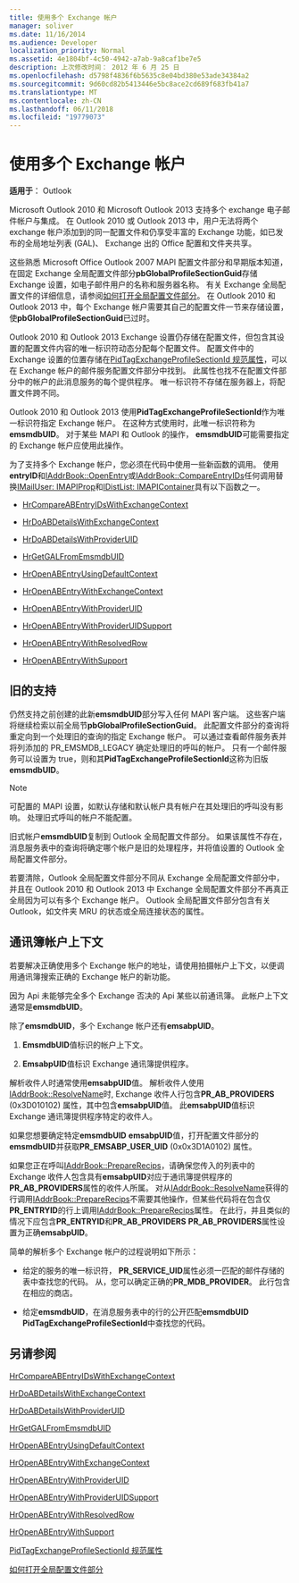 ```yaml
---
title: 使用多个 Exchange 帐户
manager: soliver
ms.date: 11/16/2014
ms.audience: Developer
localization_priority: Normal
ms.assetid: 4e1804bf-4c50-4942-a7ab-9a8caf1be7e5
description: 上次修改时间： 2012 年 6 月 25 日
ms.openlocfilehash: d5798f4836f6b5635c8e04bd380e53ade34384a2
ms.sourcegitcommit: 9d60cd82b5413446e5bc8ace2cd689f683fb41a7
ms.translationtype: MT
ms.contentlocale: zh-CN
ms.lasthandoff: 06/11/2018
ms.locfileid: "19779073"
---
```

# <a name="using-multiple-exchange-accounts"></a>使用多个 Exchange 帐户

  
  
**适用于**： Outlook 
  
Microsoft Outlook 2010 和 Microsoft Outlook 2013 支持多个 exchange 电子邮件帐户与集成。 在 Outlook 2010 或 Outlook 2013 中，用户无法将两个 exchange 帐户添加到的同一配置文件和仍享受丰富的 Exchange 功能，如已发布的全局地址列表 (GAL)、 Exchange 出的 Office 配置和文件夹共享。
  
这些熟悉 Microsoft Office Outlook 2007 MAPI 配置文件部分和早期版本知道，在固定 Exchange 全局配置文件部分**pbGlobalProfileSectionGuid**存储 Exchange 设置，如电子邮件用户的名称和服务器名称。 有关 Exchange 全局配置文件的详细信息，请参阅[如何打开全局配置文件部分](http://support.microsoft.com/kb/188482)。 在 Outlook 2010 和 Outlook 2013 中，每个 Exchange 帐户需要其自己的配置文件一节来存储设置，使**pbGlobalProfileSectionGuid**已过时。 
  
Outlook 2010 和 Outlook 2013 Exchange 设置仍存储在配置文件，但包含其设置的配置文件内容的唯一标识符动态分配每个配置文件。 配置文件中的 Exchange 设置的位置存储在[PidTagExchangeProfileSectionId 规范属性](pidtagexchangeprofilesectionid-canonical-property.md)，可以在 Exchange 帐户的邮件服务配置文件部分中找到。 此属性也找不在配置文件部分中的帐户的此消息服务的每个提供程序。 唯一标识符不存储在服务器上，将配置文件跨不同。
  
Outlook 2010 和 Outlook 2013 使用**PidTagExchangeProfileSectionId**作为唯一标识符指定 Exchange 帐户。 在这种方式使用时，此唯一标识符称为**emsmdbUID**。 对于某些 MAPI 和 Outlook 的操作， **emsmdbUID**可能需要指定的 Exchange 帐户应使用此操作。 
  
为了支持多个 Exchange 帐户，您必须在代码中使用一些新函数的调用。 使用**entryID**和[IAddrBook::OpenEntry](iaddrbook-openentry.md)或[IAddrBook::CompareEntryIDs](iaddrbook-compareentryids.md)任何调用替换[IMailUser: IMAPIProp](imailuserimapiprop.md)和[IDistList: IMAPIContainer](idistlistimapicontainer.md)具有以下函数之一。 
  
- [HrCompareABEntryIDsWithExchangeContext](hrcompareabentryidswithexchangecontext.md)
    
- [HrDoABDetailsWithExchangeContext](hrdoabdetailswithexchangecontext.md)
    
- [HrDoABDetailsWithProviderUID](hrdoabdetailswithprovideruid.md)
    
- [HrGetGALFromEmsmdbUID](hrgetgalfromemsmdbuid.md)
    
- [HrOpenABEntryUsingDefaultContext](hropenabentryusingdefaultcontext.md)
    
- [HrOpenABEntryWithExchangeContext](hropenabentrywithexchangecontext.md)
    
- [HrOpenABEntryWithProviderUID](hropenabentrywithprovideruid.md)
    
- [HrOpenABEntryWithProviderUIDSupport](hropenabentrywithprovideruidsupport.md)
    
- [HrOpenABEntryWithResolvedRow](hropenabentrywithresolvedrow.md)
    
- [HrOpenABEntryWithSupport](hropenabentrywithsupport.md)
    
## <a name="legacy-support"></a>旧的支持

仍然支持之前创建的此新**emsmdbUID**部分写入任何 MAPI 客户端。 这些客户端将继续检索以前全局节**pbGlobalProfileSectionGuid**。 此配置文件部分的查询将重定向到一个处理旧的查询的指定 Exchange 帐户。 可以通过查看邮件服务表并将列添加的 PR_EMSMDB_LEGACY 确定处理旧的呼叫的帐户。 只有一个邮件服务可以设置为 true，则和其**PidTagExchangeProfileSectionId**这称为旧版**emsmdbUID**。
  
> [!NOTE]
> 可配置的 MAPI 设置，如默认存储和默认帐户具有帐户在其处理旧的呼叫没有影响。 处理旧式呼叫的帐户不能配置。 
  
旧式帐户**emsmdbUID**复制到 Outlook 全局配置文件部分。 如果该属性不存在，消息服务表中的查询将确定哪个帐户是旧的处理程序，并将值设置的 Outlook 全局配置文件部分。 
  
若要清除，Outlook 全局配置文件部分不同从 Exchange 全局配置文件部分中，并且在 Outlook 2010 和 Outlook 2013 中 Exchange 全局配置文件部分不再真正全局因为可以有多个 Exchange 帐户。 Outlook 全局配置文件部分包含有关 Outlook，如文件夹 MRU 的状态或全局连接状态的属性。
  
## <a name="address-book-account-contexts"></a>通讯簿帐户上下文

若要解决正确使用多个 Exchange 帐户的地址，请使用拍摄帐户上下文，以便调用通讯簿搜索正确的 Exchange 帐户的新功能。
  
因为 Api 未能够完全多个 Exchange 否决的 Api 某些以前通讯簿。 此帐户上下文通常是**emsmdbUID**。
  
除了**emsmdbUID**，多个 Exchange 帐户还有**emsabpUID**。
  
1. **EmsmdbUID**值标识的帐户上下文。 
    
2. **EmsabpUID**值标识 Exchange 通讯簿提供程序。 
    
解析收件人时通常使用**emsabpUID**值。 解析收件人使用[IAddrBook::ResolveName](iaddrbook-resolvename.md)时, Exchange 收件人行包含**PR_AB_PROVIDERS** (0x3D010102) 属性，其中包含**emsabpUID**值。 此**emsabpUID**值标识 Exchange 通讯簿提供程序特定的收件人。 
  
如果您想要确定特定**emsmdbUID** **emsabpUID**值，打开配置文件部分的**emsmdbUID**并获取**PR_EMSABP_USER_UID** (0x0x3D1A0102) 属性。 
  
如果您正在呼叫[IAddrBook::PrepareRecips](iaddrbook-preparerecips.md)，请确保您传入的列表中的 Exchange 收件人包含具有**emsabpUID**对应于通讯簿提供程序的**PR_AB_PROVIDERS**属性的收件人所属。 对从[IAddrBook::ResolveName](iaddrbook-resolvename.md)获得的行调用[IAddrBook::PrepareRecips](iaddrbook-preparerecips.md)不需要其他操作，但某些代码将在包含仅**PR_ENTRYID**的行上调用[IAddrBook::PrepareRecips](iaddrbook-preparerecips.md)属性。 在此行，并且类似的情况下应包含**PR_ENTRYID**和**PR_AB_PROVIDERS** **PR_AB_PROVIDERS**属性设置为正确**emsabpUID**。
  
简单的解析多个 Exchange 帐户的过程说明如下所示：
  
- 给定的服务的唯一标识符， **PR_SERVICE_UID**属性必须一匹配的邮件存储的表中查找您的代码。 从，您可以确定正确的**PR_MDB_PROVIDER**。 此行包含在相应的商店。
    
- 给定**emsmdbUID**，在消息服务表中的行的公开匹配**emsmdbUID** **PidTagExchangeProfileSectionId**中查找您的代码。
    
## <a name="see-also"></a>另请参阅



[HrCompareABEntryIDsWithExchangeContext](hrcompareabentryidswithexchangecontext.md)
  
[HrDoABDetailsWithExchangeContext](hrdoabdetailswithexchangecontext.md)
  
[HrDoABDetailsWithProviderUID](hrdoabdetailswithprovideruid.md)
  
[HrGetGALFromEmsmdbUID](hrgetgalfromemsmdbuid.md)
  
[HrOpenABEntryUsingDefaultContext](hropenabentryusingdefaultcontext.md)
  
[HrOpenABEntryWithExchangeContext](hropenabentrywithexchangecontext.md)
  
[HrOpenABEntryWithProviderUID](hropenabentrywithprovideruid.md)
  
[HrOpenABEntryWithProviderUIDSupport](hropenabentrywithprovideruidsupport.md)
  
[HrOpenABEntryWithResolvedRow](hropenabentrywithresolvedrow.md)
  
[HrOpenABEntryWithSupport](hropenabentrywithsupport.md)
  
[PidTagExchangeProfileSectionId 规范属性](pidtagexchangeprofilesectionid-canonical-property.md)


[如何打开全局配置文件部分](http://support.microsoft.com/kb/188482)

